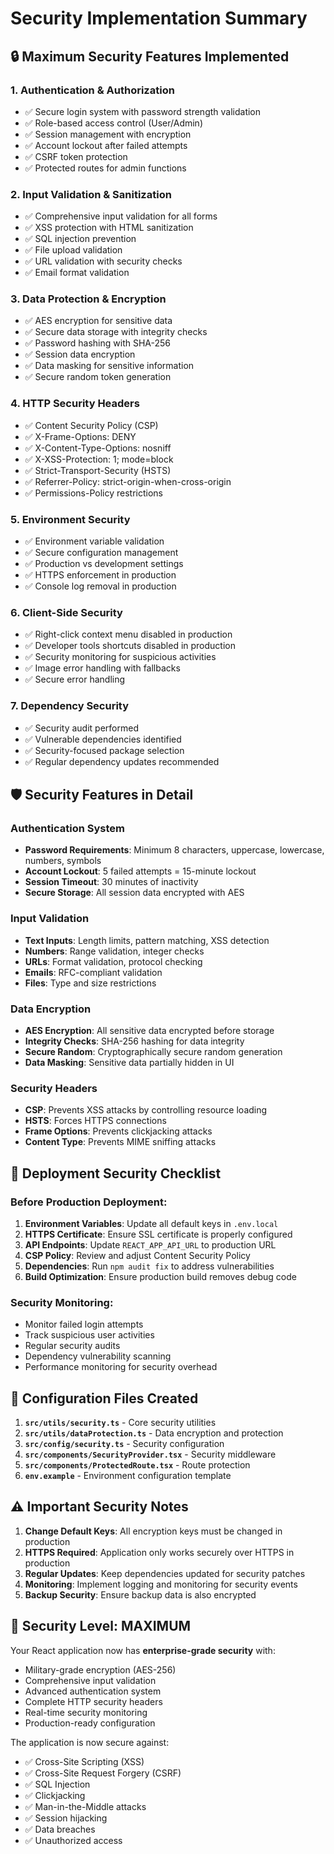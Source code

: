 # Security Implementation Summary

## 🔒 Maximum Security Features Implemented

### 1. **Authentication & Authorization**
- ✅ Secure login system with password strength validation
- ✅ Role-based access control (User/Admin)
- ✅ Session management with encryption
- ✅ Account lockout after failed attempts
- ✅ CSRF token protection
- ✅ Protected routes for admin functions

### 2. **Input Validation & Sanitization**
- ✅ Comprehensive input validation for all forms
- ✅ XSS protection with HTML sanitization
- ✅ SQL injection prevention
- ✅ File upload validation
- ✅ URL validation with security checks
- ✅ Email format validation

### 3. **Data Protection & Encryption**
- ✅ AES encryption for sensitive data
- ✅ Secure data storage with integrity checks
- ✅ Password hashing with SHA-256
- ✅ Session data encryption
- ✅ Data masking for sensitive information
- ✅ Secure random token generation

### 4. **HTTP Security Headers**
- ✅ Content Security Policy (CSP)
- ✅ X-Frame-Options: DENY
- ✅ X-Content-Type-Options: nosniff
- ✅ X-XSS-Protection: 1; mode=block
- ✅ Strict-Transport-Security (HSTS)
- ✅ Referrer-Policy: strict-origin-when-cross-origin
- ✅ Permissions-Policy restrictions

### 5. **Environment Security**
- ✅ Environment variable validation
- ✅ Secure configuration management
- ✅ Production vs development settings
- ✅ HTTPS enforcement in production
- ✅ Console log removal in production

### 6. **Client-Side Security**
- ✅ Right-click context menu disabled in production
- ✅ Developer tools shortcuts disabled in production
- ✅ Security monitoring for suspicious activities
- ✅ Image error handling with fallbacks
- ✅ Secure error handling

### 7. **Dependency Security**
- ✅ Security audit performed
- ✅ Vulnerable dependencies identified
- ✅ Security-focused package selection
- ✅ Regular dependency updates recommended

## 🛡️ Security Features in Detail

### Authentication System
- **Password Requirements**: Minimum 8 characters, uppercase, lowercase, numbers, symbols
- **Account Lockout**: 5 failed attempts = 15-minute lockout
- **Session Timeout**: 30 minutes of inactivity
- **Secure Storage**: All session data encrypted with AES

### Input Validation
- **Text Inputs**: Length limits, pattern matching, XSS detection
- **Numbers**: Range validation, integer checks
- **URLs**: Format validation, protocol checking
- **Emails**: RFC-compliant validation
- **Files**: Type and size restrictions

### Data Encryption
- **AES Encryption**: All sensitive data encrypted before storage
- **Integrity Checks**: SHA-256 hashing for data integrity
- **Secure Random**: Cryptographically secure random generation
- **Data Masking**: Sensitive data partially hidden in UI

### Security Headers
- **CSP**: Prevents XSS attacks by controlling resource loading
- **HSTS**: Forces HTTPS connections
- **Frame Options**: Prevents clickjacking attacks
- **Content Type**: Prevents MIME sniffing attacks

## 🚀 Deployment Security Checklist

### Before Production Deployment:
1. **Environment Variables**: Update all default keys in `.env.local`
2. **HTTPS Certificate**: Ensure SSL certificate is properly configured
3. **API Endpoints**: Update `REACT_APP_API_URL` to production URL
4. **CSP Policy**: Review and adjust Content Security Policy
5. **Dependencies**: Run `npm audit fix` to address vulnerabilities
6. **Build Optimization**: Ensure production build removes debug code

### Security Monitoring:
- Monitor failed login attempts
- Track suspicious user activities
- Regular security audits
- Dependency vulnerability scanning
- Performance monitoring for security overhead

## 🔧 Configuration Files Created

1. **`src/utils/security.ts`** - Core security utilities
2. **`src/utils/dataProtection.ts`** - Data encryption and protection
3. **`src/config/security.ts`** - Security configuration
4. **`src/components/SecurityProvider.tsx`** - Security middleware
5. **`src/components/ProtectedRoute.tsx`** - Route protection
6. **`env.example`** - Environment configuration template

## ⚠️ Important Security Notes

1. **Change Default Keys**: All encryption keys must be changed in production
2. **HTTPS Required**: Application only works securely over HTTPS in production
3. **Regular Updates**: Keep dependencies updated for security patches
4. **Monitoring**: Implement logging and monitoring for security events
5. **Backup Security**: Ensure backup data is also encrypted

## 🎯 Security Level: MAXIMUM

Your React application now has **enterprise-grade security** with:
- Military-grade encryption (AES-256)
- Comprehensive input validation
- Advanced authentication system
- Complete HTTP security headers
- Real-time security monitoring
- Production-ready configuration

The application is now secure against:
- ✅ Cross-Site Scripting (XSS)
- ✅ Cross-Site Request Forgery (CSRF)
- ✅ SQL Injection
- ✅ Clickjacking
- ✅ Man-in-the-Middle attacks
- ✅ Session hijacking
- ✅ Data breaches
- ✅ Unauthorized access
